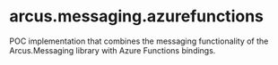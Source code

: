 # arcus.messaging.azurefunctions
POC implementation that combines the messaging functionality of the Arcus.Messaging library with Azure Functions bindings.
